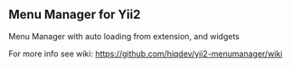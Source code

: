 Menu Manager for Yii2
---------------------

Menu Manager with auto loading from extension, and widgets

For more info see wiki:
https://github.com/hiqdev/yii2-menumanager/wiki
